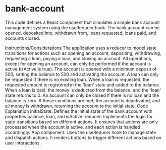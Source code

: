 # bank-account
This code defines a React component that simulates a simple bank account management system using the useReducer hook. The bank account can be opened, deposited into, withdrawn from, loans requested, loans paid, and accounts closed.



Instructions/Considerations
The application uses a reducer to model state transitions for actions such as opening an account, depositing, withdrawing, requesting a loan, paying a loan, and closing an account.
All operations, except for opening an account, can only be performed if the account is active (isActive is true).
The account is opened with a minimum deposit of 500, setting the balance to 500 and activating the account.
A loan can only be requested if there is no existing loan. When a loan is requested, the requested amount is registered in the 'loan' state and added to the balance.
When a loan is paid, the money is deducted from the balance, and the 'loan' state returns to 0.
An account can only be closed if there is no loan and the balance is zero. If these conditions are met, the account is deactivated, and all money is withdrawn, returning the account to the initial state.
Code Explanation
initialState: Defines the initial state of the bank account with properties balance, loan, and isActive.
reducer: Implements the logic for state transitions based on different actions. It ensures that actions are only processed when the account is active, and each action is handled accordingly.
App component: Uses the useReducer hook to manage state and dispatch actions. It renders buttons to trigger different actions based on user interactions.

